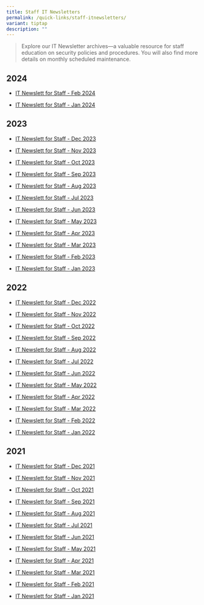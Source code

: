 ```yaml
---
title: Staff IT Newsletters
permalink: /quick-links/staff-itnewsletters/
variant: tiptap
description: ""
---
```

<blockquote>
<p>Explore our IT Newsletter archives—a valuable resource for staff education
on security policies and procedures. You will also find more details on
monthly scheduled maintenance.</p>
</blockquote>
<h2>2024</h2>
<ul data-tight="true" class="tight">
<li>
<p><a href="https://www2.np.edu.sg/dst/newslett/Pages/staffnewslett_202402.aspx" rel="noopener noreferrer nofollow" target="">IT Newslett for Staff - Feb 2024</a>
</p>
</li>
<li>
<p><a href="https://www2.np.edu.sg/dst/newslett/Pages/staffnewslett_202401.aspx" rel="noopener noreferrer nofollow" target="">IT Newslett for Staff - Jan 2024</a>
</p>
</li>
</ul>
<h2>2023</h2>
<ul data-tight="true" class="tight">
<li>
<p><a href="https://www2.np.edu.sg/dst/newslett/Pages/staffnewslett_202312.aspx" rel="noopener noreferrer nofollow" target="">IT Newslett for Staff - Dec 2023</a>
</p>
</li>
<li>
<p><a href="https://www2.np.edu.sg/dst/newslett/Pages/staffnewslett_202311.aspx" rel="noopener noreferrer nofollow" target="">IT Newslett for Staff - Nov 2023</a>
</p>
</li>
<li>
<p><a href="https://www2.np.edu.sg/dst/newslett/Pages/staffnewslett_202310.aspx" rel="noopener noreferrer nofollow" target="">IT Newslett for Staff - Oct 2023</a>
</p>
</li>
<li>
<p><a href="https://www2.np.edu.sg/dst/newslett/Pages/staffnewslett_202309.aspx" rel="noopener noreferrer nofollow" target="">IT Newslett for Staff - Sep 2023</a>
</p>
</li>
<li>
<p><a href="https://www2.np.edu.sg/dst/newslett/Pages/staffnewslett_202308.aspx" rel="noopener noreferrer nofollow" target="">IT Newslett for Staff - Aug 2023</a>
</p>
</li>
<li>
<p><a href="https://www2.np.edu.sg/dst/newslett/Pages/staffnewslett_202307.aspx" rel="noopener noreferrer nofollow" target="">IT Newslett for Staff - Jul 2023</a>
</p>
</li>
<li>
<p><a href="https://www2.np.edu.sg/dst/newslett/Pages/staffnewslett_202306.aspx" rel="noopener noreferrer nofollow" target="">IT Newslett for Staff - Jun 2023</a>
</p>
</li>
<li>
<p><a href="https://www2.np.edu.sg/dst/newslett/Pages/staffnewslett_202305.aspx" rel="noopener noreferrer nofollow" target="">IT Newslett for Staff - May 2023</a>
</p>
</li>
<li>
<p><a href="https://www2.np.edu.sg/dst/newslett/Pages/staffnewslett_202304.aspx" rel="noopener noreferrer nofollow" target="">IT Newslett for Staff - Apr 2023</a>
</p>
</li>
<li>
<p><a href="https://www2.np.edu.sg/dst/newslett/Pages/staffnewslett_202303.aspx" rel="noopener noreferrer nofollow" target="">IT Newslett for Staff - Mar 2023</a>
</p>
</li>
<li>
<p><a href="https://www2.np.edu.sg/dst/newslett/Pages/staffnewslett_202302.aspx" rel="noopener noreferrer nofollow" target="">IT Newslett for Staff - Feb 2023</a>
</p>
</li>
<li>
<p><a href="https://www2.np.edu.sg/dst/newslett/Pages/staffnewslett_202301.aspx" rel="noopener noreferrer nofollow" target="">IT Newslett for Staff - Jan 2023</a>
</p>
</li>
</ul>
<h2>2022</h2>
<ul data-tight="true" class="tight">
<li>
<p><a href="https://www2.np.edu.sg/dst/newslett/Pages/staffnewslett_202212.aspx" rel="noopener noreferrer nofollow" target="">IT Newslett for Staff - Dec 2022</a>
</p>
</li>
<li>
<p><a href="https://www2.np.edu.sg/dst/newslett/Pages/staffnewslett_202211.aspx" rel="noopener noreferrer nofollow" target="">IT Newslett for Staff - Nov 2022</a>
</p>
</li>
<li>
<p><a href="https://www2.np.edu.sg/dst/newslett/Pages/staffnewslett_202210.aspx" rel="noopener noreferrer nofollow" target="">IT Newslett for Staff - Oct 2022</a>
</p>
</li>
<li>
<p><a href="https://www2.np.edu.sg/dst/newslett/Pages/staffnewslett_202209.aspx" rel="noopener noreferrer nofollow" target="">IT Newslett for Staff - Sep 2022</a>
</p>
</li>
<li>
<p><a href="https://www2.np.edu.sg/dst/newslett/Pages/staffnewslett_202208.aspx" rel="noopener noreferrer nofollow" target="">IT Newslett for Staff - Aug 2022</a>
</p>
</li>
<li>
<p><a href="https://www2.np.edu.sg/dst/newslett/Pages/staffnewslett_202207.aspx" rel="noopener noreferrer nofollow" target="">IT Newslett for Staff - Jul 2022</a>
</p>
</li>
<li>
<p><a href="https://www2.np.edu.sg/dst/newslett/Pages/staffnewslett_202206.aspx" rel="noopener noreferrer nofollow" target="">IT Newslett for Staff - Jun 2022</a>
</p>
</li>
<li>
<p><a href="https://www2.np.edu.sg/dst/newslett/Pages/staffnewslett_202205.aspx" rel="noopener noreferrer nofollow" target="">IT Newslett for Staff - May 2022</a>
</p>
</li>
<li>
<p><a href="https://www2.np.edu.sg/dst/newslett/Pages/staffnewslett_202204.aspx" rel="noopener noreferrer nofollow" target="">IT Newslett for Staff - Apr 2022</a>
</p>
</li>
<li>
<p><a href="https://www2.np.edu.sg/dst/newslett/Pages/staffnewslett_202203.aspx" rel="noopener noreferrer nofollow" target="">IT Newslett for Staff - Mar 2022</a>
</p>
</li>
<li>
<p><a href="https://www2.np.edu.sg/dst/newslett/Pages/staffnewslett_202202.aspx" rel="noopener noreferrer nofollow" target="">IT Newslett for Staff - Feb 2022</a>
</p>
</li>
<li>
<p><a href="https://www2.np.edu.sg/dst/newslett/Pages/staffnewslett_202201.aspx" rel="noopener noreferrer nofollow" target="">IT Newslett for Staff - Jan 2022</a>
</p>
</li>
</ul>
<h2>2021</h2>
<ul data-tight="true" class="tight">
<li>
<p><a href="https://www2.np.edu.sg/dst/newslett/Pages/staffnewslett_202112.aspx" rel="noopener noreferrer nofollow" target="">IT Newslett for Staff - Dec 2021</a>
</p>
</li>
<li>
<p><a href="https://www2.np.edu.sg/dst/newslett/Pages/staffnewslett_202111.aspx" rel="noopener noreferrer nofollow" target="">IT Newslett for Staff - Nov 2021</a>
</p>
</li>
<li>
<p><a href="https://www2.np.edu.sg/dst/newslett/Pages/staffnewslett_202110.aspx" rel="noopener noreferrer nofollow" target="">IT Newslett for Staff - Oct 2021</a>
</p>
</li>
<li>
<p><a href="https://www2.np.edu.sg/dst/newslett/Pages/staffnewslett_202109.aspx" rel="noopener noreferrer nofollow" target="">IT Newslett for Staff - Sep 2021</a>
</p>
</li>
<li>
<p><a href="https://www2.np.edu.sg/dst/newslett/Pages/staffnewslett_202108.aspx" rel="noopener noreferrer nofollow" target="">IT Newslett for Staff - Aug 2021</a>
</p>
</li>
<li>
<p><a href="https://www2.np.edu.sg/dst/newslett/Pages/staffnewslett_202107.aspx" rel="noopener noreferrer nofollow" target="">IT Newslett for Staff - Jul 2021</a>
</p>
</li>
<li>
<p><a href="https://www2.np.edu.sg/dst/newslett/Pages/staffnewslett_202106.aspx" rel="noopener noreferrer nofollow" target="">IT Newslett for Staff - Jun 2021</a>
</p>
</li>
<li>
<p><a href="https://www2.np.edu.sg/dst/newslett/Pages/staffnewslett_202105.aspx" rel="noopener noreferrer nofollow" target="">IT Newslett for Staff - May 2021</a>
</p>
</li>
<li>
<p><a href="https://www2.np.edu.sg/dst/newslett/Pages/staffnewslett_202104.aspx" rel="noopener noreferrer nofollow" target="">IT Newslett for Staff - Apr 2021</a>
</p>
</li>
<li>
<p><a href="https://www2.np.edu.sg/dst/newslett/Pages/staffnewslett_202103.aspx" rel="noopener noreferrer nofollow" target="">IT Newslett for Staff - Mar 2021</a>
</p>
</li>
<li>
<p><a href="https://www2.np.edu.sg/dst/newslett/Pages/staffnewslett_202102.aspx" rel="noopener noreferrer nofollow" target="">IT Newslett for Staff - Feb 2021</a>
</p>
</li>
<li>
<p><a href="https://www2.np.edu.sg/dst/newslett/Pages/staffnewslett_202101.aspx" rel="noopener noreferrer nofollow" target="">IT Newslett for Staff - Jan 2021</a>
</p>
</li>
</ul>
<p></p>